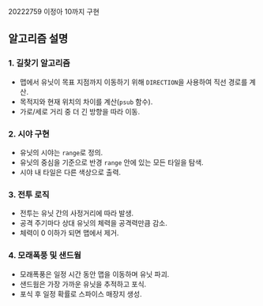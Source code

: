 20222759 이정아
10까지 구현

## 알고리즘 설명

### 1. 길찾기 알고리즘
- 맵에서 유닛이 목표 지점까지 이동하기 위해 `DIRECTION`을 사용하여 직선 경로를 계산.
- 목적지와 현재 위치의 차이를 계산(`psub` 함수).
- 가로/세로 거리 중 더 긴 방향을 따라 이동.

### 2. 시야 구현
- 유닛의 시야는 `range`로 정의.
- 유닛의 중심을 기준으로 반경 `range` 안에 있는 모든 타일을 탐색.
- 시야 내 타일은 다른 색상으로 출력.

### 3. 전투 로직
- 전투는 유닛 간의 사정거리에 따라 발생.
- 공격 주기마다 상대 유닛의 체력을 공격력만큼 감소.
- 체력이 0 이하가 되면 맵에서 제거.

### 4. 모래폭풍 및 샌드웜
- 모래폭풍은 일정 시간 동안 맵을 이동하며 유닛 파괴.
- 샌드웜은 가장 가까운 유닛을 추적하고 포식.
- 포식 후 일정 확률로 스파이스 매장지 생성.
